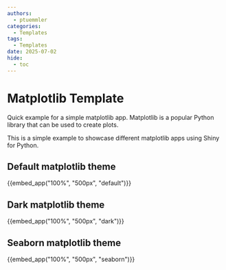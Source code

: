 ```yaml
---
authors:
  - ptuemmler
categories:
  - Templates
tags:
  - Templates
date: 2025-07-02
hide:
  - toc
---
```


# Matplotlib Template
Quick example for a simple matplotlib app. Matplotlib is a popular Python library that can be used to create plots.
<!-- more -->
This is a simple example to showcase different matplotlib apps using Shiny for Python.
## Default matplotlib theme
{{embed_app("100%", "500px", "default")}}
## Dark matplotlib theme
{{embed_app("100%", "500px", "dark")}}
## Seaborn matplotlib theme
{{embed_app("100%", "500px", "seaborn")}}